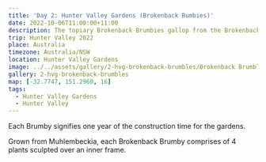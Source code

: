 ```yaml
---
title: 'Day 2: Hunter Valley Gardens (Brokenback Bumbies)'
date: 2022-10-06T11:00:00+11:00
description: The topiary Brokenback Brumbies gallop from the Brokenback Range to the watering holes of Hunter Valley Gardens.
trip: Hunter Valley 2022
place: Australia
timezone: Australia/NSW
location: Hunter Valley Gardens
image: ../../assets/gallery/2-hvg-brokenback-brumbles/Brokenback Brumbles (2).jpeg
gallery: 2-hvg-brokenback-brumbles
map: [-32.7747, 151.2960, 16]
tags:
  - Hunter Valley Gardens
  - Hunter Valley
---
```


Each Brumby signifies one year of the construction time for the gardens.

Grown from Muhlembeckia, each Brokenback Brumby comprises of 4 plants sculpted over an inner frame.
